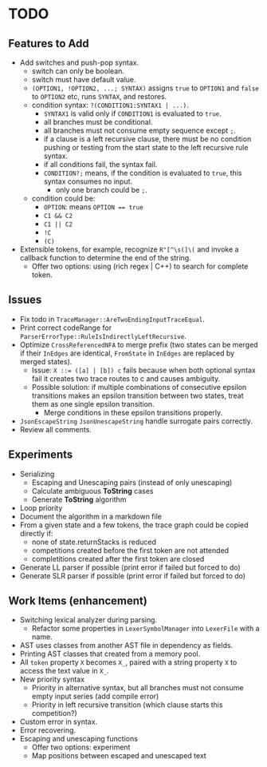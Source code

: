 # TODO

## Features to Add

- Add switches and push-pop syntax.
  - switch can only be boolean.
  - switch must have default value.
  - `(OPTION1, !OPTION2, ...; SYNTAX)` assigns `true` to `OPTION1` and `false` to `OPTION2` etc, runs `SYNTAX`, and restores.
  - condition syntax: `?(CONDITION1:SYNTAX1 | ...)`.
    - `SYNTAX1` is valid only if `CONDITION1` is evaluated to `true`.
    - all branches must be conditional.
    - all branches must not consume empty sequence except `;`.
    - if a clause is a left recursive clause, there must be no condition pushing or testing from the start state to the left recursive rule syntax.
    - if all conditions fail, the syntax fail.
    - `CONDITION?;` means, if the condition is evaluated to `true`, this syntax consumes no input.
      - only one branch could be `;`.
  - condition could be:
    - `OPTION`: means `OPTION == true`
    - `C1 && C2`
    - `C1 || C2`
    - `!C`
    - `(C)`
- Extensible tokens, for example, recognize `R"[^\s(]\(` and invoke a callback function to determine the end of the string.
  - Offer two options: using (rich regex | C++) to search for complete token.

## Issues

- Fix todo in `TraceManager::AreTwoEndingInputTraceEqual`.
- Print correct codeRange for `ParserErrorType::RuleIsIndirectlyLeftRecursive`.
- Optimize `CrossReferencedNFA` to merge prefix (two states can be merged if their `InEdges` are identical, `FromState` in `InEdges` are replaced by merged states).
  - Issue: `X ::= ([a] | [b]) c` fails because when both optional syntax fail it creates two trace routes to c and causes ambiguity.
  - Possible solution: if multiple combinations of consecutive epsilon transitions makes an epsilon transition between two states, treat them as one single epsilon transition.
    - Merge conditions in these epsilon transitions properly.
- `JsonEscapeString` `JsonUnescapeString` handle surrogate pairs correctly.
- Review all comments.

## Experiments

- Serializing
  - Escaping and Unescaping pairs (instead of only unescaping)
  - Calculate ambiguous **ToString** cases
  - Generate **ToString** algorithm
- Loop priority
- Document the algorithm in a markdown file
- From a given state and a few tokens, the trace graph could be copied directly if:
  - none of state.returnStacks is reduced
  - competitions created before the first token are not attended
  - completitions created after the first token are closed
- Generate LL parser if possible (print error if failed but forced to do)
- Generate SLR parser if possible (print error if failed but forced to do)

## Work Items (enhancement)

- Switching lexical analyzer during parsing.
  - Refactor some properties in `LexerSymbolManager` into `LexerFile` with a name.
- AST uses classes from another AST file in dependency as fields.
- Printing AST classes that created from a memory pool.
- All `token` property `X` becomes `X_`, paired with a string property `X` to access the text value in `X_`.
- New priority syntax
  - Priority in alternative syntax, but all branches must not consume empty input series (add compile error)
  - Priority in left recursive transition (which clause starts this competition?)
- Custom error in syntax.
- Error recovering.
- Escaping and unescaping functions
  - Offer two options: experiment
  - Map positions between escaped and unescaped text
